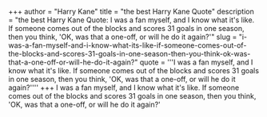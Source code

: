 +++
author = "Harry Kane"
title = "the best Harry Kane Quote"
description = "the best Harry Kane Quote: I was a fan myself, and I know what it's like. If someone comes out of the blocks and scores 31 goals in one season, then you think, 'OK, was that a one-off, or will he do it again?'"
slug = "i-was-a-fan-myself-and-i-know-what-its-like-if-someone-comes-out-of-the-blocks-and-scores-31-goals-in-one-season-then-you-think-ok-was-that-a-one-off-or-will-he-do-it-again?"
quote = '''I was a fan myself, and I know what it's like. If someone comes out of the blocks and scores 31 goals in one season, then you think, 'OK, was that a one-off, or will he do it again?''''
+++
I was a fan myself, and I know what it's like. If someone comes out of the blocks and scores 31 goals in one season, then you think, 'OK, was that a one-off, or will he do it again?'
